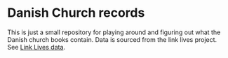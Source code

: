 # Danish Church records

This is just a small repository for playing around and figuring out what the Danish church books contain. Data is sourced from the link lives project. See [Link Lives data](https://www.rigsarkivet.dk/udforsk/link-lives-data/).


